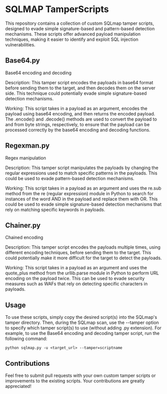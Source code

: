 # SQLMAP TamperScripts

This repository contains a collection of custom SQLmap tamper scripts, designed to evade simple signature-based and pattern-based detection mechanisms. These scripts offer advanced payload manipulation techniques, making it easier to identify and exploit SQL injection vulnerabilities.


## Base64.py

  Base64 encoding and decoding

   Description: This tamper script encodes the payloads in base64 format before sending them to the target, and then decodes them on the server side. This technique could potentially evade simple signature-based detection mechanisms.
   
   Working: This script takes in a payload as an argument, encodes the payload using base64 encoding, and then returns the encoded payload. The .encode() and .decode() methods are used to convert the payload to and from byte strings, respectively, to ensure that the payload can be processed correctly by the base64 encoding and decoding functions.


 ## Regexman.py
 
   Regex manipulation
   
   Description: This tamper script manipulates the payloads by changing the regular expressions used to match specific patterns in the payloads. This could be used to evade pattern-based detection mechanisms.
    
   Working: This script takes in a payload as an argument and uses the re.sub method from the re (regular expression) module in Python to search for instances of the word AND in the payload and replace them with OR. This could be used to evade simple signature-based detection mechanisms that rely on matching specific keywords in payloads.

 ## Chainer.py
 
   Chained encoding
    
   Description: This tamper script encodes the payloads multiple times, using different encoding techniques, before sending them to the target. This could potentially make it more difficult for the target to detect the payloads.
    
   Working: This script takes in a payload as an argument and uses the quote_plus method from the urllib.parse module in Python to perform URL encoding on the payload twice. This can be used to evade security measures such as WAFs that rely on detecting specific characters in payloads.

 ## Usage

   To use these scripts, simply copy the desired script(s) into the SQLmap's tamper directory. Then, during the SQLmap scan, use the --tamper option to specify which tamper script(s) to use (without adding .py extension). For example, to use the Base64 encoding and decoding tamper script, run the following command:
   
    python sqlmap.py -u <target_url> --tamper=scriptname

 ## Contributions

   Feel free to submit pull requests with your own custom tamper scripts or improvements to the existing scripts. Your contributions are greatly appreciated!
